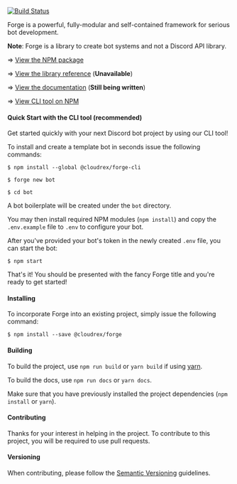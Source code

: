 [![Build Status](https://travis-ci.com/discord-forge/forge.svg?branch=dev-2.0)](https://travis-ci.com/discord-forge/forge)

Forge is a powerful, fully-modular and self-contained framework for serious bot development.

**Note**: Forge is a library to create bot systems and not a Discord API library.

=> [View the NPM package](https://www.npmjs.com/package/@cloudrex/forge)

=> [View the library reference](#) (**Unavailable**)

=> [View the documentation](https://cloudrex.gitbook.io/forge/) (**Still being written**)

=> [View CLI tool on NPM](https://www.npmjs.com/package/@cloudrex/forge-cli)

#### Quick Start with the CLI tool (recommended)

Get started quickly with your next Discord bot project by using our CLI tool!

To install and create a template bot in seconds issue the following commands:

`$ npm install --global @cloudrex/forge-cli`

`$ forge new bot`

`$ cd bot`

A bot boilerplate will be created under the `bot` directory.

You may then install required NPM modules (`npm install`) and copy the `.env.example` file to `.env` to configure your bot.

After you've provided your bot's token in the newly created `.env` file, you can start the bot:

`$ npm start`

That's it! You should be presented with the fancy Forge title and you're ready to get started!

#### Installing

To incorporate Forge into an existing project, simply issue the following command:

`$ npm install --save @cloudrex/forge`

#### Building

To build the project, use `npm run build` or `yarn build` if using [yarn](https://yarnpkg.com/).

To build the docs, use `npm run docs` or `yarn docs`.

Make sure that you have previously installed the project dependencies (`npm install` or `yarn`).

#### Contributing

Thanks for your interest in helping in the project. To contribute to this project, you will be required to use pull requests.

#### Versioning

When contributing, please follow the [Semantic Versioning](https://semver.org/) guidelines.
